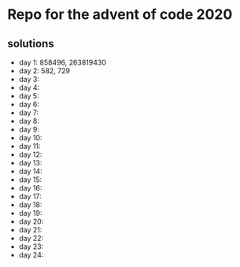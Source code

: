 # Repo for the advent of code 2020



## solutions

- day 1: 858496, 263819430 
- day 2: 582, 729
- day 3:
- day 4:
- day 5:
- day 6:
- day 7:
- day 8:
- day 9:
- day 10:
- day 11:
- day 12:
- day 13:
- day 14:
- day 15:
- day 16:
- day 17:
- day 18:
- day 19:
- day 20:
- day 21:
- day 22:
- day 23:
- day 24:
